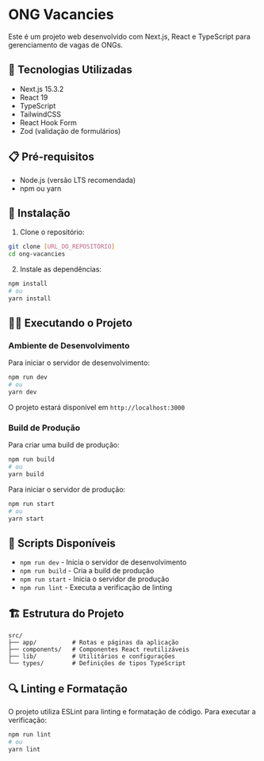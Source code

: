 # ONG Vacancies

Este é um projeto web desenvolvido com Next.js, React e TypeScript para gerenciamento de vagas de ONGs.

## 🚀 Tecnologias Utilizadas

- Next.js 15.3.2
- React 19
- TypeScript
- TailwindCSS
- React Hook Form
- Zod (validação de formulários)

## 📋 Pré-requisitos

- Node.js (versão LTS recomendada)
- npm ou yarn

## 🔧 Instalação

1. Clone o repositório:
```bash
git clone [URL_DO_REPOSITÓRIO]
cd ong-vacancies
```

2. Instale as dependências:
```bash
npm install
# ou
yarn install
```

## 🏃‍♂️ Executando o Projeto

### Ambiente de Desenvolvimento

Para iniciar o servidor de desenvolvimento:

```bash
npm run dev
# ou
yarn dev
```

O projeto estará disponível em `http://localhost:3000`

### Build de Produção

Para criar uma build de produção:

```bash
npm run build
# ou
yarn build
```

Para iniciar o servidor de produção:

```bash
npm run start
# ou
yarn start
```

## 📝 Scripts Disponíveis

- `npm run dev` - Inicia o servidor de desenvolvimento
- `npm run build` - Cria a build de produção
- `npm run start` - Inicia o servidor de produção
- `npm run lint` - Executa a verificação de linting

## 🏗️ Estrutura do Projeto

```
src/
├── app/          # Rotas e páginas da aplicação
├── components/   # Componentes React reutilizáveis
├── lib/          # Utilitários e configurações
└── types/        # Definições de tipos TypeScript
```

## 🔍 Linting e Formatação

O projeto utiliza ESLint para linting e formatação de código. Para executar a verificação:

```bash
npm run lint
# ou
yarn lint
```
